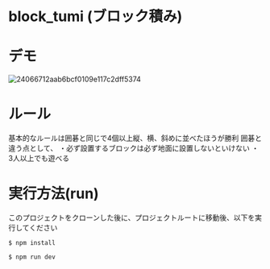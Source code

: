 # block_tumi (ブロック積み)

# デモ
![24066712aab6bcf0109e117c2dff5374](https://user-images.githubusercontent.com/32351460/98799315-4ba5b000-2452-11eb-83bc-a790ac2bb655.gif)

# ルール
基本的なルールは囲碁と同じで4個以上縦、横、斜めに並べたほうが勝利
囲碁と違う点として、
・必ず設置するブロックは必ず地面に設置しないといけない
・3人以上でも遊べる

# 実行方法(run)

このプロジェクトをクローンした後に、プロジェクトルートに移動後、以下を実行してください

```
$ npm install
```

```
$ npm run dev
```
